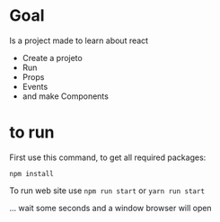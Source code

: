# Goal
Is a project made to learn about react
- Create a projeto
- Run
- Props
- Events
- and make Components

# to run

First use this command, to get all required packages:

`npm install`

To run web site use
`npm run start` or `yarn run start`

... wait some seconds and a window browser will open